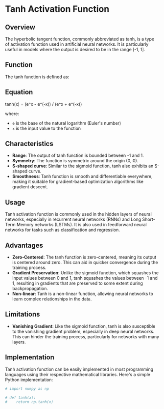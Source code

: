 # Tanh Activation Function

## Overview
The hyperbolic tangent function, commonly abbreviated as tanh, is a type of activation function used in artificial neural networks. It is particularly useful in models where the output is desired to be in the range [-1, 1].

## Function
The tanh function is defined as:

## Equation 
tanh(x) = (e^x - e^(-x)) / (e^x + e^(-x))


where:
- `e` is the base of the natural logarithm (Euler's number)
- `x` is the input value to the function

## Characteristics
- **Range**: The output of tanh function is bounded between -1 and 1.
- **Symmetry**: The function is symmetric around the origin (0, 0).
- **S-shaped curve**: Similar to the sigmoid function, tanh also exhibits an S-shaped curve.
- **Smoothness**: Tanh function is smooth and differentiable everywhere, making it suitable for gradient-based optimization algorithms like gradient descent.

## Usage
Tanh activation function is commonly used in the hidden layers of neural networks, especially in recurrent neural networks (RNNs) and Long Short-Term Memory networks (LSTMs). It is also used in feedforward neural networks for tasks such as classification and regression.

## Advantages
- **Zero-Centered**: The tanh function is zero-centered, meaning its output is centered around zero. This can aid in quicker convergence during the training process.
- **Gradient Preservation**: Unlike the sigmoid function, which squashes the input values between 0 and 1, tanh squashes the values between -1 and 1, resulting in gradients that are preserved to some extent during backpropagation.
- **Non-linear**: Tanh is a non-linear function, allowing neural networks to learn complex relationships in the data.

## Limitations
- **Vanishing Gradient**: Like the sigmoid function, tanh is also susceptible to the vanishing gradient problem, especially in deep neural networks. This can hinder the training process, particularly for networks with many layers.

## Implementation
Tanh activation function can be easily implemented in most programming languages using their respective mathematical libraries. Here's a simple Python implementation:

```python
# import numpy as np

# def tanh(x):
#    return np.tanh(x)
